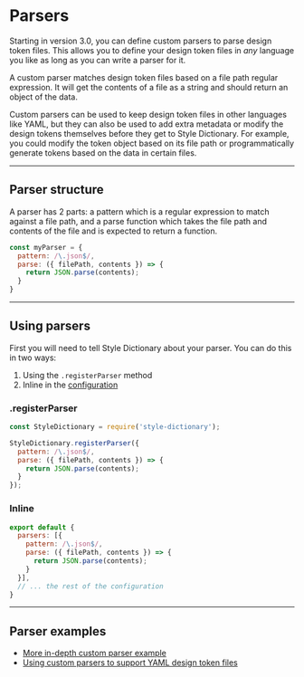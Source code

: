 # Parsers

Starting in version 3.0, you can define custom parsers to parse design token files. This allows you to define your design token files in *any* language you like as long as you can write a parser for it. 

A custom parser matches design token files based on a file path regular expression. It will get the contents of a file as a string and should return an object of the data. 

Custom parsers can be used to keep design token files in other languages like YAML, but they can also be used to add extra metadata or modify the design tokens themselves before they get to Style Dictionary. For example, you could modify the token object based on its file path or programmatically generate tokens based on the data in certain files. 


----


## Parser structure

A parser has 2 parts: a pattern which is a regular expression to match against a file path, and a parse function which takes the file path and contents of the file and is expected to return a function.

```javascript
const myParser = {
  pattern: /\.json$/,
  parse: ({ filePath, contents }) => {
    return JSON.parse(contents);
  }
}
```


----


## Using parsers

First you will need to tell Style Dictionary about your parser. You can do this in two ways:

1. Using the `.registerParser` method
1. Inline in the [configuration](config.md)

### .registerParser

```javascript
const StyleDictionary = require('style-dictionary');

StyleDictionary.registerParser({
  pattern: /\.json$/,
  parse: ({ filePath, contents }) => {
    return JSON.parse(contents);
  }
});
```

### Inline

```javascript
export default {
  parsers: [{
    pattern: /\.json$/,
    parse: ({ filePath, contents }) => {
      return JSON.parse(contents);
    }
  }],
  // ... the rest of the configuration
}
```


----


## Parser examples

* [More in-depth custom parser example](https://github.com/amzn/style-dictionary/tree/main/examples/advanced/custom-parser)
* [Using custom parsers to support YAML design token files](https://github.com/amzn/style-dictionary/tree/main/examples/advanced/yaml-tokens)
